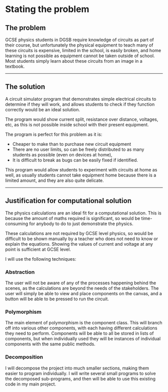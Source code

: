# Stating the problem


## The problem

GCSE physics students in DGSB require knowledge of circuits as part of their
course, but unfortunately the physical equipment to teach many of these circuits
is expensive, limited in the school, is easily broken, and home learning
is not possible as equipment cannot be taken outside of school. Most students
simply learn about these circuits from an image in a textbook.

---

## The solution

A circuit simulator program that demonstrates
simple electrical circuits to determine if they will work, and allows students
to check if they function correctly would be an ideal solution.

The program would show current split, resistance
over distance, voltages, etc, as this is not possible inside school with
their present equipment.

The program is perfect for this problem as it is:

 - Cheaper to make than to purchase new circuit equipment
 - There are no user limits, so can be freely distributed to as many students as
	possible (even on devices at home), 
 - It is difficult to break as bugs can be easily fixed if identified.

This program would allow students to experiment with circuits at home as well,
as usually students cannot take equipment home because there is a limited amount,
and they are also quite delicate.

---

## Justification for computational solution

The physics calculations are an ideal fit for a computational solution.
This is because the amount of maths required is significant, so would be time-consuming for
anybody to do to just demonstrate the physics.

These calculations are not required by GCSE
level physics, so would be difficult to be shown manually by a teacher who does not need to
know or explain the equations. Showing the values of current and voltage at any point is
sufficient at GCSE level.

I will use the following techniques:

### Abstraction

The user will not be aware of any of the processes happening behind the scenes,
as the calculations are beyond the needs of the stakeholders. The user will simply
be able to view and place components on the canvas, and a button will be able to be pressed
to run the circuit.


### Polymorphism

The main element of polymorphism is the component class. This will branch off
into various other components, with each having different calculations they need
to perform. Components will be able to all be stored in lists of components,
but when individually used they will be instances of individual components with
the same public methods.

### Decomposition

I will decompose the project into much smaller sections, making them easier
to program individually. I will write several small programs to solve the
decomposed sub-programs, and then will be able to use this existing code in
my main project.

